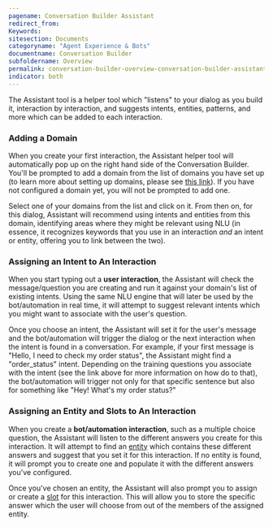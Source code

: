 ```yaml
---
pagename: Conversation Builder Assistant
redirect_from:
Keywords:
sitesection: Documents
categoryname: "Agent Experience & Bots"
documentname: Conversation Builder
subfoldername: Overview
permalink: conversation-builder-overview-conversation-builder-assistant.html
indicator: both
---
```


The Assistant tool is a helper tool which "listens" to your dialog as you build it, interaction by interaction, and suggests intents, entities, patterns, and more which can be added to each interaction.

### Adding a Domain

When you create your first interaction, the Assistant helper tool will automatically pop up on the right hand side of the Conversation Builder. You'll be prompted to add a domain from the list of domains you have set up (to learn more about setting up domains, please see [this link](conversation-builder-overview-intent-builder-overview.html)). If you have not configured a domain yet, you will not be prompted to add one.

Select one of your domains from the list and click on it. From then on, for this dialog, Assistant will recommend using intents and entities from this domain, identifying areas where they might be relevant using NLU (in essence, it recognizes keywords that you use in an interaction *and* an intent or entity, offering you to link between the two).

### Assigning an Intent to An Interaction

When you start typing out a **user interaction**, the Assistant will check the message/question you are creating and run it against your domain's list of existing intents. Using the same NLU engine that will later be used by the bot/automation in real time, it will attempt to suggest relevant intents which you might want to associate with the user's question.

Once you choose an intent, the Assistant will set it for the user's message and the bot/automation will trigger the dialog or the next interaction when the intent is found in a conversation. For example, if your first message is "Hello, I need to check my order status", the Assistant might find a "order_status" intent. Depending on the training questions you associate with the intent (see the link above for more information on how do to that), the bot/automation will trigger not only for that specific sentence but also for something like "Hey! What's my order status?"

### Assigning an Entity and Slots to An Interaction

When you create a **bot/automation interaction**, such as a multiple choice question, the Assistant will listen to the different answers you create for this interaction. It will attempt to find an [entity](conversation-builder-overview-entities-overview.html) which contains these different answers and suggest that you set it for this interaction. If no entity is found, it will prompt you to create one and populate it with the different answers you've configured.

Once you've chosen an entity, the Assistant will also prompt you to assign or create a [slot](conversation-builder-overview-conditions.html#slots) for this interaction. This will allow you to store the specific answer which the user will choose from out of the members of the assigned entity.
